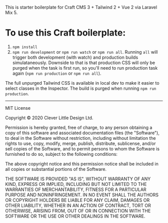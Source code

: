 This is starter boilerplate for Craft CMS 3 + Tailwind 2 + Vue 2 via Laravel Mix 5.

To use this Craft boilerplate:
====================================

1. `npm install`
1. `npm run development` or `npm run watch` or `npm run all`. Running `all` will trigger both development (with watch) and production builds simulataneously. Downside to that is that production CSS will only be purged when the task is first run, so you'll need to run production task again (`npm run production` or `npm run all`).

The full unpurged Tailwind CSS is available in local dev to make it easier to select classes in the Inspector. The build is purged when running `npm run production`.

-------------------------------------------

MIT License

Copyright &copy; 2020 Clever Little Design Ltd.

Permission is hereby granted, free of charge, to any person obtaining a copy
of this software and associated documentation files (the "Software"), to deal
in the Software without restriction, including without limitation the rights
to use, copy, modify, merge, publish, distribute, sublicense, and/or sell
copies of the Software, and to permit persons to whom the Software is
furnished to do so, subject to the following conditions:

The above copyright notice and this permission notice shall be included in all
copies or substantial portions of the Software.

THE SOFTWARE IS PROVIDED "AS IS", WITHOUT WARRANTY OF ANY KIND, EXPRESS OR
IMPLIED, INCLUDING BUT NOT LIMITED TO THE WARRANTIES OF MERCHANTABILITY,
FITNESS FOR A PARTICULAR PURPOSE AND NONINFRINGEMENT. IN NO EVENT SHALL THE
AUTHORS OR COPYRIGHT HOLDERS BE LIABLE FOR ANY CLAIM, DAMAGES OR OTHER
LIABILITY, WHETHER IN AN ACTION OF CONTRACT, TORT OR OTHERWISE, ARISING FROM,
OUT OF OR IN CONNECTION WITH THE SOFTWARE OR THE USE OR OTHER DEALINGS IN THE
SOFTWARE.